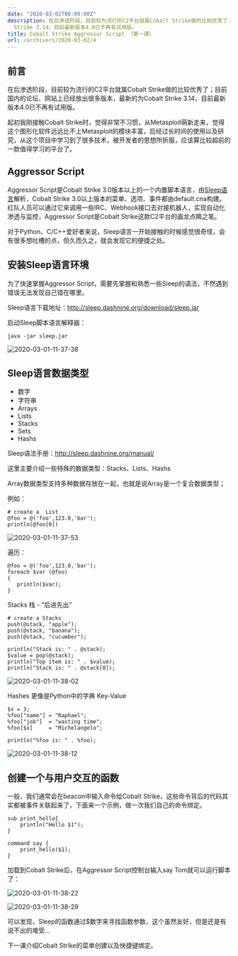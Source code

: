 ```yaml
---
date: "2020-03-02T00:00:00Z"
description: 在后渗透阶段，目前较为流行的C2平台就属Cobalt Strike做的比较优秀了；目前国内的论坛、网站上已经放出很多版本，最新的为Cobalt
  Strike 3.14，目前最新版本4.0已不再有试用版。
title: Cobalt Strike Aggressor Script （第一课）
url: /archivers/2020-03-02/4
---
```


## 前言

在后渗透阶段，目前较为流行的C2平台就属Cobalt Strike做的比较优秀了；目前国内的论坛、网站上已经放出很多版本，最新的为Cobalt Strike 3.14，目前最新版本4.0已不再有试用版。

起初我刚接触Cobalt Strike时，觉得非常不习惯，从Metasploit萌新走来，觉得这个图形化软件远远比不上Metasploit的模块丰富，后经过长时间的使用以及研究，从这个项目中学习到了很多技术，被开发者的思想所折服，应该算比较超前的一款值得学习的平台了。


## Aggressor Script

Aggressor Script是Cobalt Strike 3.0版本以上的一个内置脚本语言，由[Sleep语言](http://sleep.dashnine.org/manual)解析，Cobalt Strike 3.0以上版本的菜单、选项、事件都由default.cna构建。红队人员可以通过它来调用一些IRC、Webhook接口去对接机器人，实现自动化渗透与监控，Aggressor Script是Cobalt Strike这款C2平台的画龙点睛之笔。

对于Python、C/C++爱好者来说，Sleep语言一开始接触的时候感觉很奇怪，会有很多想吐槽的点，但久而久之，就会发现它的便捷之处。

## 安装Sleep语言环境

为了快速掌握Aggressor Script，需要先掌握和熟悉一些Sleep的语法，不然遇到错误无法发现自己错在哪里。

Sleep语言下载地址：http://sleep.dashnine.org/download/sleep.jar

启动Sleep脚本语言解释器：

`java -jar sleep.jar`

![2020-03-01-11-37-38](https://images.payloads.online/9112d6ca-4f5f-11ec-9f40-00d861bf4abb.png)


## Sleep语言数据类型

- 数字
- 字符串
- Arrays
- Lists
- Stacks
- Sets
- Hashs



Sleep语法手册：http://sleep.dashnine.org/manual/

这里主要介绍一些特殊的数据类型：Stacks、Lists、Hashs

Array数据类型支持多种数据存放在一起，也就是说Array是一个复合数据类型；

例如：

```
# create a  List
@foo = @('foo',123.0,'bar');
println(@foo[0])
```

![2020-03-01-11-37-53](https://images.payloads.online/914ebd7a-4f5f-11ec-929e-00d861bf4abb.png)


遍历：

```
@foo = @('foo',123.0,'bar');
foreach $var (@foo)
{
   println($var);
}
```

Stacks 栈 - “后进先出”

```
# create a Stacks
push(@stack, "apple");
push(@stack, "banana");
push(@stack, "cucumber");

println("Stack is: " . @stack);
$value = pop(@stack);
println("Top item is: " . $value);
println("Stack is: " . @stack[0]);
```

![2020-03-01-11-38-02](https://images.payloads.online/918fbf78-4f5f-11ec-a2a2-00d861bf4abb.png)

Hashes 更像是Python中的字典 Key-Value

```
$x = 3;
%foo["name"] = "Raphael";
%foo["job"]  = "wasting time";
%foo[$x]     = "Michelangelo";

println("%foo is: " . %foo);
```

![2020-03-01-11-38-12](https://images.payloads.online/91c85450-4f5f-11ec-bb58-00d861bf4abb.png)


## 创建一个与用户交互的函数

一般，我们通常会在beacon中输入命令给Cobalt Strike，这些命令背后的代码其实都被事件关联起来了，下面来一个示例，做一次我们自己的命令绑定。


```
sub print_hello{
    println("Hello $1");
}

command say {
	print_hello($1);
}
```

加载到Cobalt Strike后，在Aggressor Script控制台输入say Tom就可以运行脚本了：

![2020-03-01-11-38-22](https://images.payloads.online/920175dc-4f5f-11ec-a32b-00d861bf4abb.png)


![2020-03-01-11-38-29](https://images.payloads.online/923f427c-4f5f-11ec-b95d-00d861bf4abb.png)


可以发现，Sleep的函数通过$数字来寻找函数参数，这个虽然友好，但是还是有说不出的难受...


下一课介绍Cobalt Strike的菜单创建以及快捷键绑定。


